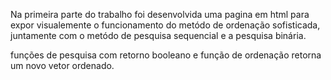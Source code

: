 Na primeira parte do trabalho foi desenvolvida uma pagina em html para expor visualemente o funcionamento do metódo de ordenação sofisticada, juntamente com o metódo de pesquisa sequencial e a pesquisa binária.

funções de pesquisa com retorno booleano e função de ordenação retorna um novo vetor ordenado.
